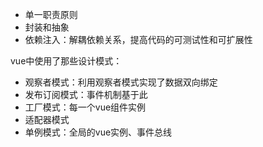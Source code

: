 
- 单一职责原则
- 封装和抽象
- 依赖注入：解耦依赖关系，提高代码的可测试性和可扩展性



vue中使用了那些设计模式：
- 观察者模式：利用观察者模式实现了数据双向绑定
- 发布订阅模式：事件机制基于此
- 工厂模式：每一个vue组件实例
- 适配器模式
- 单例模式：全局的vue实例、事件总线